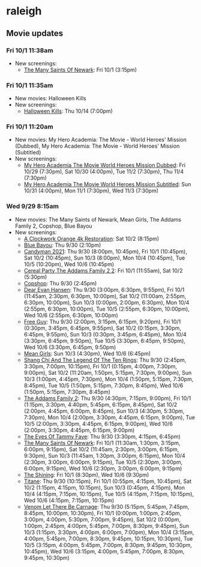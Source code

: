 # raleigh

## Movie updates
### Fri 10/1 11:38am
* New screenings: 
    * [The Many Saints Of Newark](https://drafthouse.com/raleigh/show/the-many-saints-of-newark): Fri 10/1 (3:15pm)

### Fri 10/1 11:35am
* New movies: Halloween Kills
* New screenings: 
    * [Halloween Kills](https://drafthouse.com/raleigh/show/halloween-kills): Thu 10/14 (7:00pm)

### Fri 10/1 11:20am
* New movies: My Hero Academia: The Movie - World Heroes' Mission (Dubbed), My Hero Academia: The Movie - World Heroes' Mission (Subtitled)
* New screenings: 
    * [My Hero Academia The Movie World Heroes Mission Dubbed](https://drafthouse.com/raleigh/show/my-hero-academia-the-movie-world-heroes-mission-dubbed): Fri 10/29 (7:30pm), Sat 10/30 (4:00pm), Tue 11/2 (7:30pm), Thu 11/4 (7:30pm)
    * [My Hero Academia The Movie World Heroes Mission Subtitled](https://drafthouse.com/raleigh/show/my-hero-academia-the-movie-world-heroes-mission-subtitled): Sun 10/31 (4:00pm), Mon 11/1 (7:30pm), Wed 11/3 (7:30pm)

### Wed 9/29 8:15am
* New movies: The Many Saints of Newark, Mean Girls, The Addams Family 2, Copshop, Blue Bayou
* New screenings: 
    * [A Clockwork Orange 4k Restoration](https://drafthouse.com/raleigh/show/a-clockwork-orange-4k-restoration): Sat 10/2 (8:15pm)
    * [Blue Bayou](https://drafthouse.com/raleigh/show/blue-bayou): Thu 9/30 (2:10pm)
    * [Candyman 2021](https://drafthouse.com/raleigh/show/candyman-2021): Thu 9/30 (8:00pm, 10:45pm), Fri 10/1 (10:45pm), Sat 10/2 (10:45pm), Sun 10/3 (8:00pm), Mon 10/4 (10:45pm), Tue 10/5 (10:20pm), Wed 10/6 (10:45pm)
    * [Cereal Party The Addams Family 2 2](https://drafthouse.com/raleigh/show/cereal-party-the-addams-family-2-2): Fri 10/1 (11:55am), Sat 10/2 (5:30pm)
    * [Copshop](https://drafthouse.com/raleigh/show/copshop): Thu 9/30 (2:45pm)
    * [Dear Evan Hansen](https://drafthouse.com/raleigh/show/dear-evan-hansen): Thu 9/30 (3:00pm, 6:30pm, 9:55pm), Fri 10/1 (11:45am, 2:30pm, 6:30pm, 10:00pm), Sat 10/2 (11:00am, 2:55pm, 6:30pm, 10:00pm), Sun 10/3 (0:00pm, 2:00pm, 6:30pm), Mon 10/4 (2:55pm, 6:30pm, 10:00pm), Tue 10/5 (2:55pm, 6:30pm, 10:00pm), Wed 10/6 (2:55pm, 6:30pm, 10:00pm)
    * [Free Guy](https://drafthouse.com/raleigh/show/free-guy): Thu 9/30 (2:00pm, 3:15pm, 6:15pm, 9:20pm), Fri 10/1 (0:30pm, 3:45pm, 6:45pm, 9:55pm), Sat 10/2 (0:15pm, 3:30pm, 6:45pm, 9:55pm), Sun 10/3 (0:30pm, 3:45pm, 6:45pm), Mon 10/4 (3:30pm, 6:45pm, 9:50pm), Tue 10/5 (3:30pm, 6:45pm, 9:50pm), Wed 10/6 (3:30pm, 6:45pm, 9:50pm)
    * [Mean Girls](https://drafthouse.com/raleigh/show/mean-girls): Sun 10/3 (4:30pm), Wed 10/6 (6:45pm)
    * [Shang Chi And The Legend Of The Ten Rings](https://drafthouse.com/raleigh/show/shang-chi-and-the-legend-of-the-ten-rings): Thu 9/30 (2:45pm, 3:30pm, 7:00pm, 10:15pm), Fri 10/1 (0:15pm, 4:00pm, 7:30pm, 9:00pm), Sat 10/2 (11:20am, 1:50pm, 5:15pm, 7:30pm, 9:00pm), Sun 10/3 (1:00pm, 4:45pm, 7:30pm), Mon 10/4 (1:50pm, 5:15pm, 7:30pm, 8:45pm), Tue 10/5 (1:50pm, 5:15pm, 7:30pm, 8:45pm), Wed 10/6 (1:50pm, 5:15pm, 7:30pm, 8:45pm)
    * [The Addams Family 2](https://drafthouse.com/raleigh/show/the-addams-family-2): Thu 9/30 (4:30pm, 7:15pm, 9:00pm), Fri 10/1 (1:15pm, 3:30pm, 4:40pm, 5:45pm, 6:15pm, 8:45pm), Sat 10/2 (2:00pm, 4:45pm, 6:00pm, 8:45pm), Sun 10/3 (4:30pm, 5:30pm, 7:30pm), Mon 10/4 (2:00pm, 3:30pm, 4:45pm, 6:15pm, 9:00pm), Tue 10/5 (2:00pm, 3:30pm, 4:45pm, 6:15pm, 9:00pm), Wed 10/6 (2:00pm, 3:30pm, 4:45pm, 6:15pm, 9:00pm)
    * [The Eyes Of Tammy Faye](https://drafthouse.com/raleigh/show/the-eyes-of-tammy-faye): Thu 9/30 (3:30pm, 4:15pm, 6:45pm)
    * [The Many Saints Of Newark](https://drafthouse.com/raleigh/show/the-many-saints-of-newark): Fri 10/1 (11:30am, 1:30pm, 3:15pm, 6:00pm, 9:15pm), Sat 10/2 (11:45am, 2:30pm, 3:00pm, 6:15pm, 9:30pm), Sun 10/3 (11:45am, 1:30pm, 3:00pm, 6:15pm), Mon 10/4 (2:30pm, 3:00pm, 6:00pm, 9:15pm), Tue 10/5 (2:30pm, 3:00pm, 6:00pm, 9:15pm), Wed 10/6 (2:30pm, 3:00pm, 6:00pm, 9:15pm)
    * [The Shining](https://drafthouse.com/raleigh/show/the-shining): Fri 10/1 (8:30pm), Wed 10/6 (9:30pm)
    * [Titane](https://drafthouse.com/raleigh/show/titane): Thu 9/30 (10:15pm), Fri 10/1 (0:55pm, 4:15pm, 10:45pm), Sat 10/2 (1:15pm, 4:15pm, 10:15pm), Sun 10/3 (0:45pm, 4:15pm), Mon 10/4 (4:15pm, 7:15pm, 10:15pm), Tue 10/5 (4:15pm, 7:15pm, 10:15pm), Wed 10/6 (4:15pm, 7:15pm, 10:15pm)
    * [Venom Let There Be Carnage](https://drafthouse.com/raleigh/show/venom-let-there-be-carnage): Thu 9/30 (5:15pm, 5:45pm, 7:45pm, 8:45pm, 10:00pm, 10:30pm), Fri 10/1 (0:00pm, 1:00pm, 2:45pm, 3:00pm, 4:00pm, 5:30pm, 7:00pm, 9:45pm), Sat 10/2 (0:00pm, 1:00pm, 2:45pm, 4:00pm, 5:45pm, 7:00pm, 8:30pm, 9:45pm), Sun 10/3 (1:15pm, 3:30pm, 4:00pm, 6:00pm, 7:00pm), Mon 10/4 (3:15pm, 4:00pm, 5:45pm, 7:00pm, 8:30pm, 9:45pm, 10:15pm, 10:30pm), Tue 10/5 (3:15pm, 4:00pm, 5:45pm, 7:00pm, 8:30pm, 9:45pm, 10:30pm, 10:45pm), Wed 10/6 (3:15pm, 4:00pm, 5:45pm, 7:00pm, 8:30pm, 9:45pm, 10:30pm)

